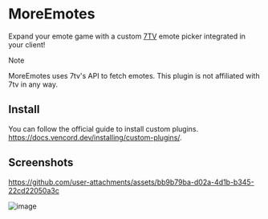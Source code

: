 # MoreEmotes

Expand your emote game with a custom [7TV](https://7tv.app/) emote picker integrated in your client!

> [!NOTE]
> MoreEmotes uses 7tv's API to fetch emotes. This plugin is not affiliated with 7tv in any way.

## Install

You can follow the official guide to install custom plugins. https://docs.vencord.dev/installing/custom-plugins/.

## Screenshots



https://github.com/user-attachments/assets/bb9b79ba-d02a-4d1b-b345-22cd22050a3c




![image](https://github.com/user-attachments/assets/8714d389-126c-4198-81fc-1ed96c77630a)
